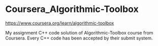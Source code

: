 ﻿# Coursera_Algorithmic-Toolbox
https://www.coursera.org/learn/algorithmic-toolbox

My assignment C++ code solution of Algorithmic-Toolbox course from Coursera.
Every C++ code has been accepted by their submit system. 
